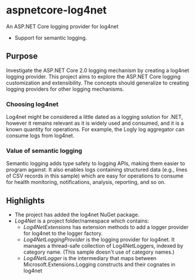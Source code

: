 # aspnetcore-log4net
An ASP.NET Core logging provider for log4net
 * Support for semantic logging.

## Purpose
Investigate the ASP.NET Core 2.0 logging mechanism by creating a log4net logging provider. 
This project aims to explore the ASP.NET Core logging customization and extensibility.
The concepts should generalize to creating logging providers for other logging mechanisms. 

### Choosing log4net
Log4net might be considered a little dated as a logging solution for .NET, however it remains
relevant as it is widely used and consumed, and it is a known quantity for operations. 
For example, the Logly log aggregator can consume logs from log4net.

### Value of semantic logging
Semantic logging adds type safety to logging APIs, making them easier to program against.
It also enables logs containing structured data (e.g., lines of CSV records in this sample)
which are easy for operations to consume for health monitoring, notifications, analysis, reporting, and so on.

## Highlights
* The project has added the log4net NuGet package.
* *Log4Net* is a project folder/namespace which contains:
  * *Log4NetExtensions* has extension methods to add a logger provider for log4net to the logger factory.
  * *Log4NetLoggingProvider* is the logging provider for log4net.
It manages a thread-safe collection of Log4NetLoggers, indexed by category name.
(This sample doesn't use of category names.)
  * *Log4NetLogger* is the intermediary that maps between Microsoft.Extensions.Logging constructs
and their cognates in log4net
